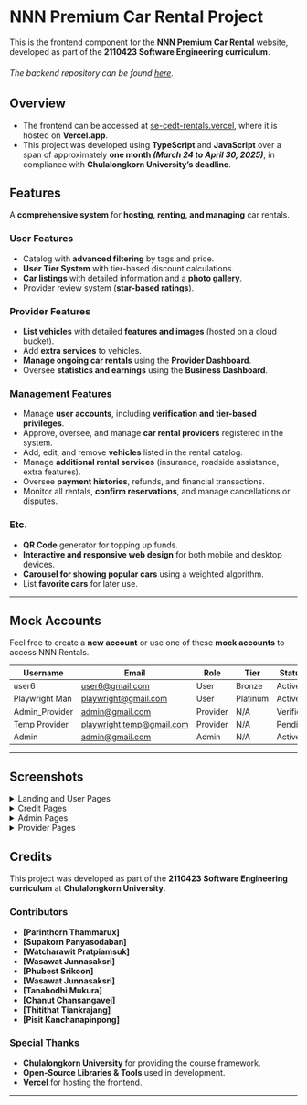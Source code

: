 # NNN Premium Car Rental Project  

This is the frontend component for the **NNN Premium Car Rental** website, developed as part of the **2110423 Software Engineering curriculum**.  

###### The backend repository can be found [here](https://github.com/ILFforever/SE-NNN-CarRental-BE).  

## Overview  
- The frontend can be accessed at [se-cedt-rentals.vercel](https://se-cedt-rentals.vercel.app/), where it is hosted on **Vercel.app**.  
- This project was developed using **TypeScript** and **JavaScript** over a span of approximately **one month _(March 24 to April 30, 2025)_**, in compliance with **Chulalongkorn University’s deadline**.  

## Features  
A **comprehensive system** for **hosting, renting, and managing** car rentals.  

### **User Features**  
- Catalog with **advanced filtering** by tags and price.  
- **User Tier System** with tier-based discount calculations.  
- **Car listings** with detailed information and a **photo gallery**.  
- Provider review system (**star-based ratings**).  

### **Provider Features**  
- **List vehicles** with detailed **features and images** (hosted on a cloud bucket).  
- Add **extra services** to vehicles.  
- **Manage ongoing car rentals** using the **Provider Dashboard**.  
- Oversee **statistics and earnings** using the **Business Dashboard**.  

### **Management Features**  
- Manage **user accounts**, including **verification and tier-based privileges**.  
- Approve, oversee, and manage **car rental providers** registered in the system.  
- Add, edit, and remove **vehicles** listed in the rental catalog.  
- Manage **additional rental services** (insurance, roadside assistance, extra features).  
- Oversee **payment histories**, refunds, and financial transactions.  
- Monitor all rentals, **confirm reservations**, and manage cancellations or disputes.

### **Etc.**  
- **QR Code** generator for topping up funds.  
- **Interactive and responsive web design** for both mobile and desktop devices.  
- **Carousel for showing popular cars** using a weighted algorithm.  
- List **favorite cars** for later use.  

---
## Mock Accounts  
Feel free to create a **new account** or use one of these **mock accounts** to access NNN Rentals.  

| Username         | Email                        | Role      | Tier   | Status    |
|-----------------|----------------------------|----------|--------|-----------|
| user6           | user6@gmail.com             | User     | Bronze   | Active    |
| Playwright Man  | playwright@gmail.com        | User     | Platinum | Active    |
| Admin_Provider  | admin@gmail.com             | Provider | N/A    | Verified  |
| Temp Provider   | playwright.temp@gmail.com   | Provider | N/A    | Pending   |
| Admin           | admin@gmail.com             | Admin    | N/A    | Active    |

---
## Screenshots

<details>
  <summary>Landing and User Pages</summary>

  ![Landing](Media/Landing.png)  
  ![Landing Popular](Media/Landing_popular.png)  
  ![Catalog](Media/Catalog.png)  
  ![Booking](Media/Book.png)  
  ![My Reservation](Media/My_Reser.png)  

</details>

<details>
  <summary>Credit Pages</summary>

  ![Credit](Media/Topup.png)  
  ![Pay](Media/Pay.png)  
  ![Pay Complete](Media/Pay_Complete.png)  
  ![Rate](Media/Rate.png)  

</details>

<details>
  <summary>Admin Pages</summary>

  ![Admin Tools](Media/Admin_DB.png)  
  ![Admin Profile](Media/Admin_Profile.png)  
  ![Admin Reservation Management](Media/Admin_Reser.png)  
  ![Admin Car Management](Media/Admin_Car.png)  
  ![Admin User Management](Media/Admin_User.png)  
  ![Admin Provider Management](Media/Admin_Provider.png)  
  ![Admin Service Management](Media/Admin_Service.png)  


</details>

<details>
  <summary>Provider Pages</summary>

  ![Provider](Media/Provider_PF.png)  
  ![Provider Dashboard](Media/Provider_DB.png)  
  ![Provider Create Car](Media/Create_Car.png)  

</details>

## Credits  

This project was developed as part of the **2110423 Software Engineering curriculum** at **Chulalongkorn University**.  

### **Contributors**  
- **[Parinthorn Thammarux]**
- **[Supakorn Panyasodaban]**
- **[Watcharawit Pratpiamsuk]**
- **[Wasawat Junnasaksri]** 
- **[Phubest Srikoon]**
- **[Wasawat Junnasaksri]**
- **[Tanabodhi Mukura]** 
- **[Chanut Chansangavej]** 
- **[Thitithat Tiankrajang]** 
- **[Pisit Kanchanapinpong]** 

### **Special Thanks**  
- **Chulalongkorn University** for providing the course framework.  
- **Open-Source Libraries & Tools** used in development.  
- **Vercel** for hosting the frontend.  

---
